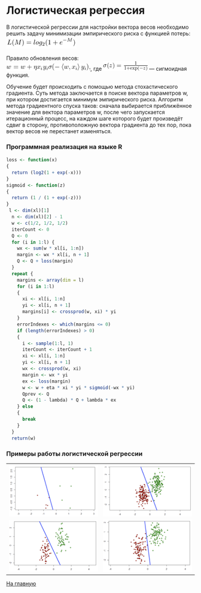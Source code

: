 # Логистическая регрессия

В логистической регрессии для настройки вектора весов необходимо решить задачу минимизации эмпирического риска с функцией потерь: <br/>
<img src="lr1_.png">

Правило обновления весов: <br/>
<img src="lr2.gif">,
где <img src="lr3.gif"> — сигмоидная функция.

Обучение будет происходить с помощью метода стохастического градиента. Суть метода заключается в поиске вектора параметров w, при котором достигается минимум эмпирического риска. Алгоритм метода градиентного спуска таков: сначала выбирается приближённое значение для вектора параметров w, после чего запускается итерационный процесс, на каждом шаге которого будет произведёт сдвиг в сторону, противоположную вектора градиента до тех пор, пока вектор весов не перестанет изменяться.


### Программная реализация на языке R

```R
loss <- function(x)
{
  return (log2(1 + exp(-x)))
}
sigmoid <- function(z)
{
  return (1 / (1 + exp(-z)))
}
 l <- dim(xl)[1]
  n <- dim(xl)[2] - 1
  w <- c(1/2, 1/2, 1/2)
  iterCount <- 0
  Q <- 0
  for (i in 1:l) {
    wx <- sum(w * xl[i, 1:n])
    margin <- wx * xl[i, n + 1]
    Q <- Q + loss(margin)
  }
  repeat {
    margins <- array(dim = l)
    for (i in 1:l)
    {
      xi <- xl[i, 1:n]
      yi <- xl[i, n + 1]
      margins[i] <- crossprod(w, xi) * yi 
    }
    errorIndexes <- which(margins <= 0) 
    if (length(errorIndexes) > 0)
    {
      i <- sample(1:l, 1)
      iterCount <- iterCount + 1
      xi <- xl[i, 1:n]
      yi <- xl[i, n + 1]
      wx <- crossprod(w, xi)
      margin <- wx * yi
      ex <- loss(margin)
      w <- w + eta * xi * yi * sigmoid(-wx * yi) 
      Qprev <- Q
      Q <- (1 - lambda) * Q + lambda * ex 
    } else
    {
      break
    }
  }
  return(w)
```
### Примеры работы логистической регрессии

<table width="100%">
  <tr>
    <td><img src="ex1.png"></td>
    <td><img src="ex2.png"></td>
  </tr>
  <tr></tr>
  <tr>
    <td><img src="ex3.png"></td>
    <td><img src="ex4.png"></td>
  </tr>
</table>

<a href="https://github.com/davilexx/ml1">На главную</a>
